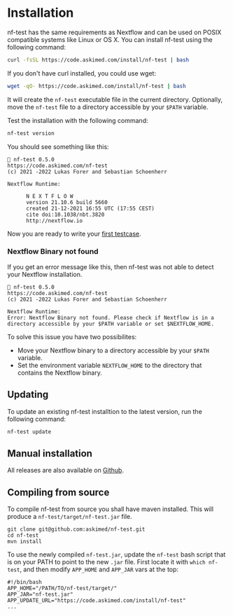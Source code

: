 # Installation

nf-test has the same requirements as Nextflow and can be used on POSIX compatible systems like Linux or OS X. You can install nf-test using the following command:

```bash
curl -fsSL https://code.askimed.com/install/nf-test | bash
```

If you don't have curl installed, you could use wget:

```bash
wget -qO- https://code.askimed.com/install/nf-test | bash
```

It will create the `nf-test` executable file in the current directory. Optionally, move the `nf-test` file to a directory accessible by your `$PATH` variable.

Test the installation with the following command:

```sh
nf-test version
```

You should see something like this:

```
🚀 nf-test 0.5.0
https://code.askimed.com/nf-test
(c) 2021 -2022 Lukas Forer and Sebastian Schoenherr

Nextflow Runtime:

      N E X T F L O W
      version 21.10.6 build 5660
      created 21-12-2021 16:55 UTC (17:55 CEST)
      cite doi:10.1038/nbt.3820
      http://nextflow.io

```

Now you are ready to write your [first testcase](getting-started.md).

### Nextflow Binary not found

If you get an error message like this, then nf-test was not able to detect your Nextflow installation.

```
🚀 nf-test 0.5.0
https://code.askimed.com/nf-test
(c) 2021 -2022 Lukas Forer and Sebastian Schoenherr

Nextflow Runtime:
Error: Nextflow Binary not found. Please check if Nextflow is in a directory accessible by your $PATH variable or set $NEXTFLOW_HOME.
```

To solve this issue you have two possibilites:

- Move your Nextflow binary to a directory accessible by your `$PATH` variable.
- Set the environment variable `NEXTFLOW_HOME` to the directory that contains the Nextflow binary.

## Updating

To update an existing nf-test installtion to the latest version, run the following command:

```sh
nf-test update
```

## Manual installation

All releases are also available on [Github](https://github.com/askimed/nf-test/releases).

## Compiling from source
To compile nf-test from source you shall have maven installed. This will produce a `nf-test/target/nf-test.jar` file.
```
git clone git@github.com:askimed/nf-test.git
cd nf-test
mvn install
```
To use the newly compiled `nf-test.jar`, update the `nf-test` bash script that is on your PATH to point to the new `.jar` file.
First locate it with `which nf-test`, and then modify `APP_HOME` and `APP_JAR` vars at the top:
```
#!/bin/bash
APP_HOME="/PATH/TO/nf-test/target/"
APP_JAR="nf-test.jar"
APP_UPDATE_URL="https://code.askimed.com/install/nf-test"
...
```